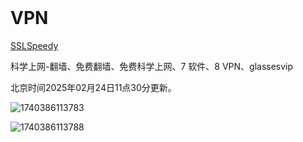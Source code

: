<br>

# VPN

[SSLSpeedy][at1]

[at1]:https://socksoso.com


科学上网-翻墙、免费翻墙、免费科学上网、7 软件、8 VPN、glassesvip

北京时间2025年02月24日11点30分更新。



![1740386113783](https://github.com/user-attachments/assets/229c59c3-fa90-4f1d-b158-d24bef706998)

![1740386113788](https://github.com/user-attachments/assets/55fc8ee3-db60-4b8a-93ad-5bc369a475e0)
